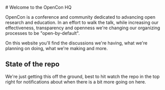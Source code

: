 # Welcome to the OpenCon HQ

OpenCon is a conference and community dedicated to advancing open research and education. In an effort to walk the talk, while increasing our effectiveness, transparency and openness we're changing our organizing processes to be "open-by-default".

On this website you'll find the discussions we're having, what we're planning on doing, what we're making and more.

## State of the repo

We're just getting this off the ground, best to hit watch the repo in the top right for notifications about when there is a bit more going on here.
